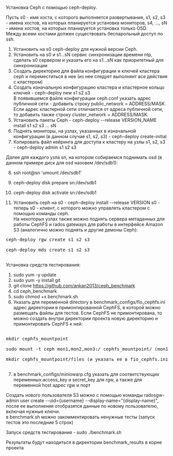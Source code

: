 Установка Ceph с помощью ceph-deploy. <br>

Пусть s0 - имя хоста, с которого выполняется развертывание, s1, s2, s3 - имена хостов, на которых планируется установка мониторов, s4, ..., sN - имена хостов, на которых планируется установка только OSD. <br>
Между всеми хостами должен существовать беспарольный доступ по ssh. <br>

1. Установить на s0 сeph-deploy для нужной версии Ceph. <br>
2. Установить на s0 и s1...sN сервис синхронизации времени ntp, сделать s0 сервером и указать его на s1...sN как приоритетный для синхронизации <br>
3. Создать директорию для файла конфигурации и ключей кластера ceph и переместиться в нее (из нее следует выполняит все действия с кластером) <br>
4. Создать изначальную конфигурацию кластера и кластерное кольцо ключей - ceph-deploy new s1 s2 s3 <br>
В появившемся файле конфигурации ceph.conf указать адрес публичной сети - добавить строку public_network = ADDRESS/MASK. Если адрес кластерной сети отличается от адреса публичной сети, то добавить также строку cluster_network = ADDRESS/MASK. <br>
5. Установить пакеты Сeph - ceph-deploy --release VERSION_NAME install s1 s2 s3 ... sN <br>
6. Поднять мониторы, на узлах, указанных в изначальной конфигурации (в данном случае s1, s2, s3) - ceph-deploy create-initial <br>
7. Копировать файл кейринга для доступа к кластеру на узлы s1, s2, s3 - ceph-deploy admin s1 s2 s3  <br>

Далее для каждого узла sn, на котором собираемся поднимать osd (в данном примере диск для osd назовем /dev/sdb1): <br>

8. ssh root@sn 'umount /dev/sdb1' <br>
9. ceph-deploy disk prepare sn:/dev/sdb1 <br>
10. ceph-deploy disk activate sn:/dev/sdb1 <br>

11. Установить ceph на s0 - ceph-deploy install --release VERSION s0 - теперь s0 - клиент, с которого можно управлять кластером с помощью команды ceph. <br>
На некоторых узлах также можно поднять сервера метаданных для работы CephFS и rados gateways для работы в интерфейсе Amazon S3 (аналогично можно поднять и другие демоны Ceph): <br>

<pre>
ceph-deploy rgw create s1 s2 s3 <br>
ceph-deploy mds create s1 s2 s3 <br>
</pre>

Установка средств тестирования: <br>

1. sudo yum -y update <br>
2. sudo yum -y install git <br>
3. git clone https://github.com/ankan2013/ceph_benchmark <br>
4. cd ceph_benchmark <br>
5. sudo chmod +x benchmark.sh <br>
6. Указать для переменной directory в benchmark_configs/fio_cephfs.ini адрес директории в примонтированной CephFS, в которой можно размещать файлы для тестов. Если CephFS не примонтирована, то можно создать внутри директории проекта новую директорию и примонтировать CephFS к ней: <br>
<pre> 
mkdir cephfs_mountpoint <br>
sudo mount -t ceph mon1,mon2,mon3:/ cephfs_mountpoint/ (mon1, mon2, mon3, ... - адреса мониторов ceph) <br>
mkdir cephfs_mountpoint/files (и указать ее в fio_cephfs.ini) <br>
</pre>

7. в benchmark_configs/miniowarp.cfg указать для соответствующих переменных access_key и secret_key для rgw, а также для переменной host адрес rgw и порт <br>

Создать нового пользователя S3 можно с помощью команды radosgw-admin user create --uid={username} --display-name="{display-name}", после ее выполнения отобразятся данные по новому пользователю, включая нужные ключи. <br>
в benchmark.sh можно закомментировать ненужные тесты (запуск тестов это последние 5 строк) <br>

Запуск средств тестирования - sudo ./benchmark.sh <br>

Результаты будут находиться в директории benchmark_results в корне проекта <br>
